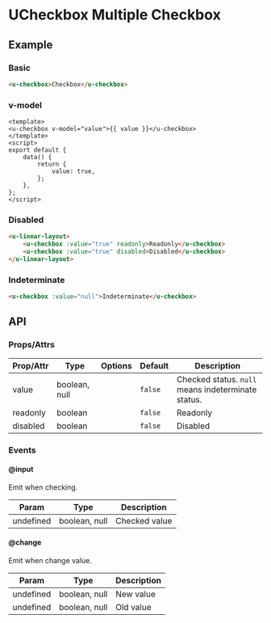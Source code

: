 <!-- The README.md is automatically generated based on api.yaml and docs/*.md for easy viewing on GitHub and NPM. If you need to modify, please view the source file -->

# UCheckbox Multiple Checkbox

## Example
### Basic

``` html
<u-checkbox>Checkbox</u-checkbox>
```

### v-model

``` vue
<template>
<u-checkbox v-model="value">{{ value }}</u-checkbox>
</template>
<script>
export default {
    data() {
        return {
            value: true,
        };
    },
};
</script>
```

### Disabled

``` html
<u-linear-layout>
    <u-checkbox :value="true" readonly>Readonly</u-checkbox>
    <u-checkbox :value="true" disabled>Disabled</u-checkbox>
</u-linear-layout>
```

### Indeterminate

``` html
<u-checkbox :value="null">Indeterminate</u-checkbox>
```

## API
### Props/Attrs

| Prop/Attr | Type | Options | Default | Description |
| --------- | ---- | ------- | ------- | ----------- |
| value | boolean, null |  | `false` | Checked status. `null` means indeterminate status. |
| readonly | boolean |  | `false` | Readonly |
| disabled | boolean |  | `false` | Disabled |

### Events

#### @input

Emit when checking.

| Param | Type | Description |
| ----- | ---- | ----------- |
| undefined | boolean, null | Checked value |

#### @change

Emit when change value.

| Param | Type | Description |
| ----- | ---- | ----------- |
| undefined | boolean, null | New value |
| undefined | boolean, null | Old value |
